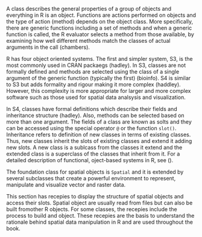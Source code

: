 

A class describes the general properties of a group of objects and everything in R is an object. Functions are actions performed on objects and the type of action (method) depends on the object class. More specifically, there are generic functions including a set of methods and when a generic function is called, the R evaluator selects a method from those available, by examining how well different methods match the classes of actual arguments in the call (chambers).

R has four object oriented systems. The first and simpler system, S3, is the most commonly used in CRAN packaegs (hadley). In S3, classes are not formally defined and methods are selected using the class of a single argument of the generic function (typically the first) (bioinfo). S4 is similar to S3 but adds formality and rigour making it more complex (haddley). However, this complexity is more appropriate for larger and more complex software such as those used for spatial data analsysis and visualization.

In S4, classes have formal definitions which describe their fields and inheritance structure (hadley). Also, methods can be selected based on more than one argument. The fields of a class are known as solts and they can be accessed using the special operator `@` or the function `slot()`. Inheritance refers to definition of new classes in terms of existing classes. Thus, new classes inherit the slots of existing classes and extend it adding new slots. A new class is a sublcass from the classes it extend and the extended class is a superclass of the classes that inherit from it. For a detailed description of functional, oject-based systems in R, see ().

The foundation class for spatial objects is `Spatial` and it is extended by several subclasses that create a powerful environment to represent, manipulate and visualize vector and raster data.

This section has recepies to display the structure of spatial objects and access their slots. Spatial object are usually read from files but can also be built fromother R objects. For some classes, the recepies include the process to build and object. These recepies are the basis to understand the rationale behind spatial data manipulation in R and are used throughout the book.


















